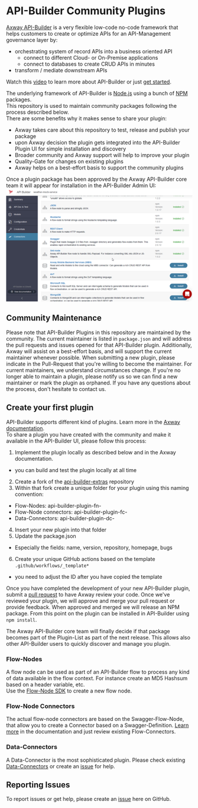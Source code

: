 # API-Builder Community Plugins

[Axway API-Builder][3] is a very flexible low-code no-code framework that  helps
customers to create or optimize APIs for an API-Management governance layer by:
- orchestrating system of record APIs into a business oriented API
  - connect to different Cloud- or On-Premise applications
  - connect to databases to create CRUD APIs in minutes
- transform / mediate downstream APIs

Watch this [video][5] to learn more about API-Builder or just [get started][6].

The underlying framework of API-Builder is [Node.js][7] using a bunch of
[NPM][8] packages.  
This repository is used to maintain community packages following the process
described below.  
There are some benefits why it makes sense to share your plugin:  
- Axway takes care about this repository to test, release and publish your package
- upon Axway decision the plugin gets integrated into the API-Builder Plugin UI for simple installation and discovery
- Broader community and Axway support will help to improve your plugin
- Quality-Gate for changes on existing plugins  
- Axway helps on a best-effort basis to support the community plugins

Once a plugin package has been approved by the Axway API-Builder core team it will appear for installation in the API-Builder Admin UI:  
![API-Builder Plugin-Screen][plugins-screen]

## Community Maintenance

Please note that API-Builder Plugins in this repository are maintained by the community. The current maintainer is listed in `package.json` and will address the pull requests and issues opened for that API-Builder plugin. Additionally, Axway will assist on a best-effort basis, and will support the current maintainer whenever possible. When submitting a new plugin, please indicate in the Pull-Request that you're willing to become the maintainer. For current maintainers, we understand circumstances change. If you're no longer able to maintain a plugin, please notify us so we can find a new maintainer or mark the plugin as orphaned. If you have any questions about the process, don't hesitate to contact us.

## Create your first plugin
API-Builder supports different kind of plugins. Learn more in the [Axway documentation][9].  
To share a plugin you have created with the community and make it available in the
API-Builder UI, please follow this process:
1. Implement the plugin locally as described below and in the Axway documentation.
  - you can build and test the plugin locally at all time
2. Create a fork of the [api-builder-extras][0] repository
3. Within that fork create a unique folder for your plugin using this naming convention:
  - Flow-Nodes: api-builder-plugin-fn-<name>
  - Flow-Node connectors: api-builder-plugin-fc-<name>
  - Data-Connectors: api-builder-plugin-dc-<name>
4. Insert your new plugin into that folder
5. Update the package.json
  - Especially the fields: name, version, repository, homepage, bugs
6. Create your unique GitHub actions based on the template `.github/workflows/_template*`
  - you need to adjust the ID after you have copied the template

Once you have completed the development of your new API-Builder plugin, submit
a [pull request][1] to have Axway review your code. Once we've reviewed your
plugin, we will approve and merge your pull request or provide feedback.
When approved and merged we will release an NPM package. From this point on the
plugin can be installed in API-Builder using `npm install`.  

The Axway API-Builder core team will finally decide if that package becomes part of the
Plugin-List as part of the next release. This allows also other API-Builder users to
quickly discover and manage you plugin.  


### Flow-Nodes
A flow node can be used as part of an API-Builder flow to process any kind of
data available in the flow context. For instance create an MD5 Hashsum based on a
header variable, etc.  
Use the [Flow-Node SDK][10] to create a new flow node.

### Flow-Node Connectors
The actual flow-node connectors are based on the Swagger-Flow-Node, that allow you
to create a Connector based on a Swagger-Definition.
[Learn more][11] in the documentation and just review existing Flow-Connectors.

### Data-Connectors
A Data-Connector is the most sophisticated plugin. Please check existing
[Data-Connectors][12] or create an [issue][2] for help.

## Reporting Issues

To report issues or get help, please create an [issue][2] here on GitHub.

[0]: https://github.com/Axway-API-Builder-Ext/api-builder-extras
[1]: https://github.com/Axway-API-Builder-Ext/api-builder-extras/compare
[2]: https://github.com/Axway-API-Builder-Ext/api-builder-extras/issues
[3]: https://www.axway.com/en/products/api-management/build-apis
[4]: https://www.axway.com
[5]: https://www.youtube.com/watch?v=4_0VG3Yx_Ig
[6]: https://docs.axway.com/bundle/API_Builder_4x_allOS_en/page/api_builder_getting_started_guide.html
[7]: https://nodejs.org/en/
[8]: https://www.npmjs.com/
[9]: https://docs.axway.com/bundle/API_Builder_4x_allOS_en/page/api_builder_plugins.html
[10]: https://docs.axway.com/bundle/API_Builder_4x_allOS_en/page/axway_flow_sdk.html
[11]: https://docs.axway.com/bundle/API_Builder_4x_allOS_en/page/swagger_flow-node.html
[12]: https://docs.axway.com/bundle/API_Builder_4x_allOS_en/page/api_builder_connectors.html

[plugins-screen]: images/api-builder-admin-plugins.png
